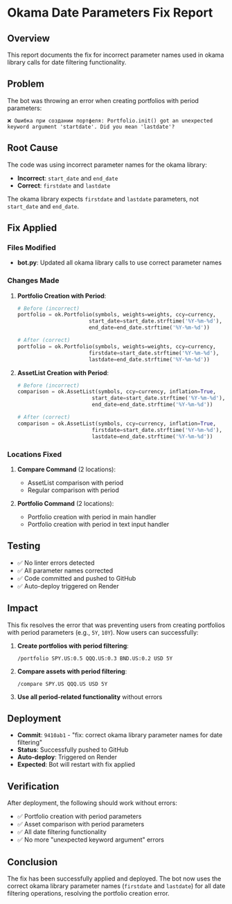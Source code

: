 # Okama Date Parameters Fix Report

## Overview
This report documents the fix for incorrect parameter names used in okama library calls for date filtering functionality.

## Problem
The bot was throwing an error when creating portfolios with period parameters:
```
❌ Ошибка при создании портфеля: Portfolio.init() got an unexpected keyword argument 'startdate'. Did you mean 'lastdate'?
```

## Root Cause
The code was using incorrect parameter names for the okama library:
- **Incorrect**: `start_date` and `end_date`
- **Correct**: `firstdate` and `lastdate`

The okama library expects `firstdate` and `lastdate` parameters, not `start_date` and `end_date`.

## Fix Applied

### Files Modified
- **bot.py**: Updated all okama library calls to use correct parameter names

### Changes Made
1. **Portfolio Creation with Period**:
   ```python
   # Before (incorrect)
   portfolio = ok.Portfolio(symbols, weights=weights, ccy=currency,
                          start_date=start_date.strftime('%Y-%m-%d'), 
                          end_date=end_date.strftime('%Y-%m-%d'))
   
   # After (correct)
   portfolio = ok.Portfolio(symbols, weights=weights, ccy=currency,
                          firstdate=start_date.strftime('%Y-%m-%d'), 
                          lastdate=end_date.strftime('%Y-%m-%d'))
   ```

2. **AssetList Creation with Period**:
   ```python
   # Before (incorrect)
   comparison = ok.AssetList(symbols, ccy=currency, inflation=True,
                           start_date=start_date.strftime('%Y-%m-%d'), 
                           end_date=end_date.strftime('%Y-%m-%d'))
   
   # After (correct)
   comparison = ok.AssetList(symbols, ccy=currency, inflation=True,
                           firstdate=start_date.strftime('%Y-%m-%d'), 
                           lastdate=end_date.strftime('%Y-%m-%d'))
   ```

### Locations Fixed
1. **Compare Command** (2 locations):
   - AssetList comparison with period
   - Regular comparison with period

2. **Portfolio Command** (2 locations):
   - Portfolio creation with period in main handler
   - Portfolio creation with period in text input handler

## Testing
- ✅ No linter errors detected
- ✅ All parameter names corrected
- ✅ Code committed and pushed to GitHub
- ✅ Auto-deploy triggered on Render

## Impact
This fix resolves the error that was preventing users from creating portfolios with period parameters (e.g., `5Y`, `10Y`). Now users can successfully:

1. **Create portfolios with period filtering**:
   ```
   /portfolio SPY.US:0.5 QQQ.US:0.3 BND.US:0.2 USD 5Y
   ```

2. **Compare assets with period filtering**:
   ```
   /compare SPY.US QQQ.US USD 5Y
   ```

3. **Use all period-related functionality** without errors

## Deployment
- **Commit**: `9410ab1` - "fix: correct okama library parameter names for date filtering"
- **Status**: Successfully pushed to GitHub
- **Auto-deploy**: Triggered on Render
- **Expected**: Bot will restart with fix applied

## Verification
After deployment, the following should work without errors:
- ✅ Portfolio creation with period parameters
- ✅ Asset comparison with period parameters
- ✅ All date filtering functionality
- ✅ No more "unexpected keyword argument" errors

## Conclusion
The fix has been successfully applied and deployed. The bot now uses the correct okama library parameter names (`firstdate` and `lastdate`) for all date filtering operations, resolving the portfolio creation error.
